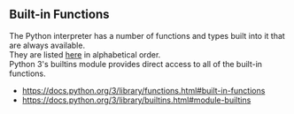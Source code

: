 ## Built-in Functions  

The Python interpreter has a number of functions and types built into it that are always available.  
They are listed [here](https://docs.python.org/3/library/functions.html) in alphabetical order.  
Python 3's builtins module provides direct access to all of the built-in functions.
- https://docs.python.org/3/library/functions.html#built-in-functions
- https://docs.python.org/3/library/builtins.html#module-builtins
